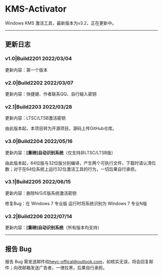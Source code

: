 # KMS-Activator

Windows KMS 激活工具，最新版本为v3.2，正在更新中。

---
## 更新日志

### v1.0|Build2201 2022/03/04

更新内容：第一个版本

### v2.0|Build2202 2022/03/07

更新内容：快捷键、作者联系QQ、自行输入密钥

### v2.1|Build2203 2022/03/28

更新内容：LTSC/LTSB激活密钥

由此版本起，本项目转为开源项目，源码上传GitHub仓库。

### v3.0|Build2204 2022/05/16

更新内容：**[重磅]自动识别系统**（仅支持非LTSC/LTSB版）

由此版本起，64位版与32位版分别编译，产生两个可执行文件，下载时请认清位数；对于在64位系统上运行32位激活工具的行为，一切后果自行承担。

### v3.1|Build2205 2022/06/15

更新内容：删除N/G/E版系统激活密钥

修复Bug：在 Windows 7 专业版 运行时将系统识别为 Windows 7 专业N版

### v3.2|Build2206 2022/07/14

更新内容：**[重磅]自动识别系统**（所有版本均支持）

---
## 报告 Bug

报告 Bug 需发送邮件给<heyc-offical@outlook.com>，如核实无误，将会回复邮件；向改邮箱发送广告者，一律拉黑，后果自行承担。

